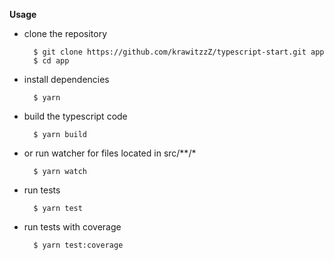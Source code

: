 **Usage**

- clone the repository

        $ git clone https://github.com/krawitzzZ/typescript-start.git app
        $ cd app

- install dependencies

        $ yarn

- build the typescript code

        $ yarn build

- or run watcher for files located in src/**/*

        $ yarn watch

- run tests

        $ yarn test

- run tests with coverage

        $ yarn test:coverage
